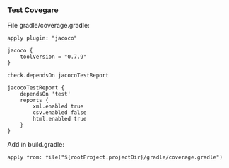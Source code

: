 ### Test Covegare
File gradle/coverage.gradle:
```
apply plugin: "jacoco"

jacoco {
    toolVersion = "0.7.9"
}

check.dependsOn jacocoTestReport

jacocoTestReport {
    dependsOn 'test'
    reports {
        xml.enabled true
        csv.enabled false
        html.enabled true
    }
}

```
Add in build.gradle:
```
apply from: file("${rootProject.projectDir}/gradle/coverage.gradle")
```
